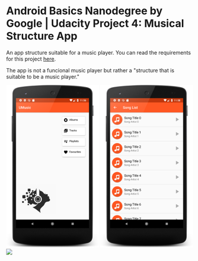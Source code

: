 # Android Basics Nanodegree by Google | Udacity Project 4: Musical Structure App

An app structure suitable for a music player. You can read the requirements for this project [here](https://github.com/udacity/Project-Descriptions-for-Review/blob/master/Beginner%20Android/Musical_Structure.md). 

The app is not a funcional music player but rather a "structure that is suitable to be a music player."

<img src="screenshot-umusic1.png" width="250"/> <img src="screenshot-umusic3.png" width="250"/> <img src="screenshot-umusic4.png" width="250"/> 
